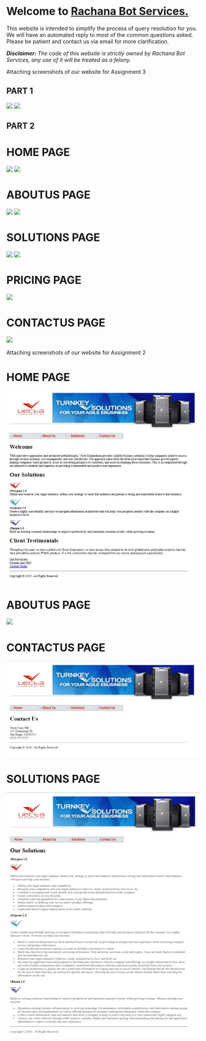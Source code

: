 <h1>Welcome to <a href="https://github.com/rachana703/cs648_assignments/blob/main/Assignment_1/index.html">Rachana Bot Services.</a></h1>

<p>This website is intended to simplify the process of query resolution for you. We will have an automated reply to most of the common questions asked. Please be patient and contact us via email for more clarification.</p>

<i><b>Disclaimer:</b> The code of this website is strictly owned by Rachana Bot Services, any use of it will be treated as a felony.</i>

<p> Attaching screenshots of our website for Assignment 3<p>
<h2> PART 1</h2>
<img src="https://github.com/rachana703/cs648_assignments/Assignment_3/beginning/beginning/part1/output_screenshots/Picture1.png">
<img src="https://github.com/rachana703/cs648_assignments/Assignment_3/beginning/beginning/part1/output_screenshots/Picture2.png">


<h2> PART 2</h2>
<h1> HOME PAGE </h1>
<img src="https://github.com/rachana703/cs648_assignments/Assignment_3/beginning/beginning/part2/output_screenshots/Picture1.png">
<img src="https://github.com/rachana703/cs648_assignments/Assignment_3/beginning/beginning/part2/output_screenshots/Picture2.png">
<h1> ABOUTUS PAGE </h1>
<img src="<h1> HOME PAGE </h1>
<img src="https://github.com/rachana703/cs648_assignments/Assignment_3/beginning/beginning/part2/output_screenshots/Picture3.png">
<img src="https://github.com/rachana703/cs648_assignments/Assignment_3/beginning/beginning/part2/output_screenshots/Picture4.png">
<h1> SOLUTIONS PAGE </h1>
<img src="https://github.com/rachana703/cs648_assignments/Assignment_3/beginning/beginning/part2/output_screenshots/Picture5.png">
<img src="https://github.com/rachana703/cs648_assignments/Assignment_3/beginning/beginning/part2/output_screenshots/Picture6.png">
<h1> PRICING PAGE </h1>
<img src="https://github.com/rachana703/cs648_assignments/Assignment_3/beginning/beginning/part2/output_screenshots/Picture7.png">
<h1> CONTACTUS PAGE </h1>
<img src="https://github.com/rachana703/cs648_assignments/Assignment_3/beginning/beginning/part2/output_screenshots/Picture8.png">




<p> Attaching screenshots of our website for Assignment 2<p>
<h1> HOME PAGE </h1>
<img src="https://github.com/rachana703/cs648_assignments/blob/main/Assignment_2/screenshots/index.PNG">

<h1> ABOUTUS PAGE </h1>
<img src="<h1> HOME PAGE </h1>
<img src="https://github.com/rachana703/cs648_assignments/blob/main/Assignment_2/screenshots/aboutus.PNG">

<h1> CONTACTUS PAGE </h1>
<img src="https://github.com/rachana703/cs648_assignments/blob/main/Assignment_2/screenshots/contactus.PNG">

<h1> SOLUTIONS PAGE </h1>
<img src="https://github.com/rachana703/cs648_assignments/blob/main/Assignment_2/screenshots/solutions.PNG">


